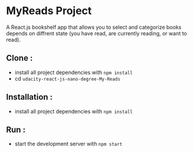 # MyReads Project

A React.js bookshelf app that allows you to select and categorize books depends on diffrent state (you have read, are currently reading, or want to read).


## Clone :
* install all project dependencies with `npm install`
* cd  `udacity-react-js-nano-degree-My-Reads`
## Installation :

* install all project dependencies with `npm install`


## Run :
* start the development server with `npm start`



